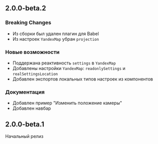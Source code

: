 ## 2.0.0-beta.2

### Breaking Changes
- Из сборки был удален плагин для Babel
- Из настроек `YandexMap` убран `projection`

### Новые возможности
- Поддержана реактивность `settings` в `YandexMap`
- Добавлены настройки `YandexMap`: `readonlySettings` и `realSettingsLocation`
- Добавлен экспортов локальных типов настроек из компонентов

### Документация
- Добавлен пример "Изменить положение камеры"
- Добавлен навбар

## 2.0.0-beta.1

Начальный релиз
